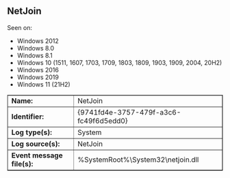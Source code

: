 ## NetJoin

Seen on:
* Windows 2012
* Windows 8.0
* Windows 8.1
* Windows 10 (1511, 1607, 1703, 1709, 1803, 1809, 1903, 1909, 2004, 20H2)
* Windows 2016
* Windows 2019
* Windows 11 (21H2)

<table border="1" class="docutils">
  <tbody>
    <tr>
      <td><b>Name:</b></td>
      <td>NetJoin</td>
    </tr>
    <tr>
      <td><b>Identifier:</b></td>
      <td>{9741fd4e-3757-479f-a3c6-fc49f6d5edd0}</td>
    </tr>
    <tr>
      <td><b>Log type(s):</b></td>
      <td>System</td>
    </tr>
    <tr>
      <td><b>Log source(s):</b></td>
      <td>NetJoin</td>
    </tr>
    <tr>
      <td><b>Event message file(s):</b></td>
      <td>%SystemRoot%\System32\netjoin.dll</td>
    </tr>
  </tbody>
</table>

&nbsp;

